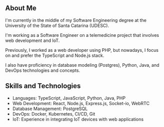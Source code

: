 ## About Me

I'm currently in the middle of my Software Engineering degree at the University of the State of Santa Catarina (UDESC).

I'm working as a Software Engineer on a telemedicine project that involves web development and IoT.

Previously, I worked as a web developer using PHP, but nowadays, I focus on and prefer the TypeScript and Node.js stack.

I also have proficiency in database modeling (Postgres), Python, Java, and DevOps technologies and concepts.

## Skills and Technologies

- Languages: TypeScript, JavaScript, Python, Java, PHP
- Web Development: React, Node.js, Express.js, Socket-io, WebRTC
- Database Management: PostgreSQL
- DevOps: Docker, Kubernetes, CI/CD, Git
- IoT: Experience in integrating IoT devices with web applications
